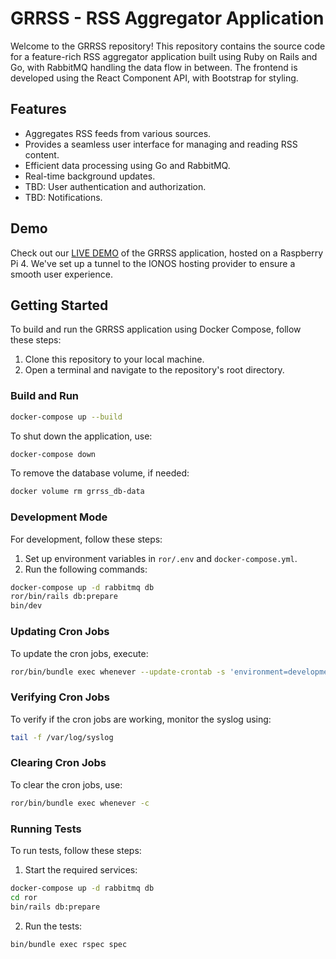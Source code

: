# GRRSS - RSS Aggregator Application

Welcome to the GRRSS repository! This repository contains the source code for a feature-rich RSS aggregator application built using Ruby on Rails and Go, with RabbitMQ handling the data flow in between. The frontend is developed using the React Component API, with Bootstrap for styling.

## Features

- Aggregates RSS feeds from various sources.
- Provides a seamless user interface for managing and reading RSS content.
- Efficient data processing using Go and RabbitMQ.
- Real-time background updates.
- TBD: User authentication and authorization.
- TBD: Notifications.

## Demo

Check out our [LIVE DEMO](http://i.ukie.me:3000/) of the GRRSS application, hosted on a Raspberry Pi 4. We've set up a tunnel to the IONOS hosting provider to ensure a smooth user experience.

## Getting Started

To build and run the GRRSS application using Docker Compose, follow these steps:

1. Clone this repository to your local machine.
2. Open a terminal and navigate to the repository's root directory.

### Build and Run

```bash
docker-compose up --build
```

To shut down the application, use:

```bash
docker-compose down
```

To remove the database volume, if needed:

```bash
docker volume rm grrss_db-data
```

### Development Mode

For development, follow these steps:

1. Set up environment variables in `ror/.env` and `docker-compose.yml`.
2. Run the following commands:

```bash
docker-compose up -d rabbitmq db
ror/bin/rails db:prepare
bin/dev
```

### Updating Cron Jobs

To update the cron jobs, execute:

```bash
ror/bin/bundle exec whenever --update-crontab -s 'environment=development'
```

### Verifying Cron Jobs

To verify if the cron jobs are working, monitor the syslog using:

```bash
tail -f /var/log/syslog
```

### Clearing Cron Jobs

To clear the cron jobs, use:

```bash
ror/bin/bundle exec whenever -c
```

### Running Tests

To run tests, follow these steps:

1. Start the required services:

```bash
docker-compose up -d rabbitmq db
cd ror
bin/rails db:prepare
```

2. Run the tests:

```bash
bin/bundle exec rspec spec
```
